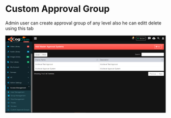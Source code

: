 # Custom Approval Group

Admin user can create approval group of any level also he can editt delete using this tab

![](../../.gitbook/assets/image%20%28107%29.png)

